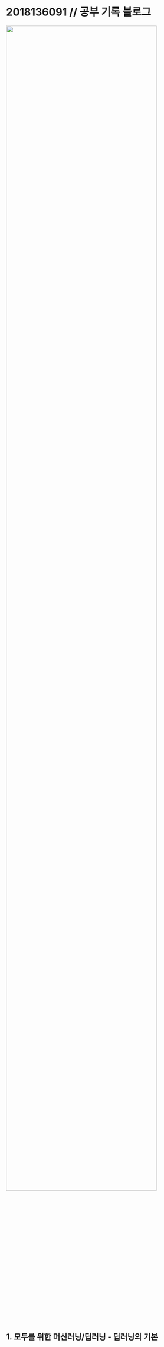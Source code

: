 # 2018136091 // 공부 기록 블로그
<img src="https://user-images.githubusercontent.com/55045082/91526943-b8270d80-e93f-11ea-8239-bb581a1ff5b2.jpg" width="90%"></img>
## 1. 모두를 위한 머신러닝/딥러닝 - 딥러닝의 기본
